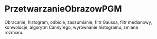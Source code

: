 # PrzetwarzanieObrazowPGM

Obracanie, histogram, odbicie, zaszumianie, filtr Gaussa, filtr medianowy, konwolucje, algorytm Canny`ego, wyrównanie histogramu, zmiana rozmiaru.
